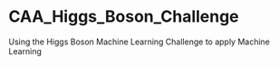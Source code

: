 # CAA_Higgs_Boson_Challenge
Using the Higgs Boson Machine Learning Challenge to apply Machine Learning
